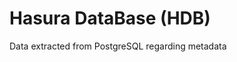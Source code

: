 # Hasura DataBase (HDB)
Data extracted from PostgreSQL regarding metadata


```{"sources":[{"kind":"postgres","name":"default","tables":[{"object_relationships":[{"using":{"foreign_key_constraint_on":"parent_id"},"name":"account_account"},{"using":{"foreign_key_constraint_on":"write_uid"},"name":"resUserByWriteUid"},{"using":{"foreign_key_constraint_on":"company_id"},"name":"res_company"},{"using":{"foreign_key_constraint_on":"create_uid"},"name":"res_user"}],"table":{"schema":"public","name":"account_account"},"array_relationships":[{"using":{"foreign_key_constraint_on":{"column":"default_debit_account_id","table":{"schema":"public","name":"account_journal"}}},"name":"accountJournalsByDefaultDebitAccountId"},{"using":{"foreign_key_constraint_on":{"column":"internal_account_id","table":{"schema":"public","name":"account_journal"}}},"name":"accountJournalsByInternalAccountId"},{"using":{"foreign_key_constraint_on":{"column":"loss_account_id","table":{"schema":"public","name":"account_journal"}}},"name":"accountJournalsByLossAccountId"},{"using":{"foreign_key_constraint_on":{"column":"profit_account_id","table":{"schema":"public","name":"account_journal"}}},"name":"accountJournalsByProfitAccountId"},{"using":{"foreign_key_constraint_on":{"column":"parent_id","table":{"schema":"public","name":"account_account"}}},"name":"account_accounts"},{"using":{"foreign_key_constraint_on":{"column":"account_id","table":{"schema":"public","name":"account_invoice_line"}}},"name":"account_invoice_lines"},{"using":{"foreign_key_constraint_on":{"column":"account_id","table":{"schema":"public","name":"account_invoice"}}},"name":"account_invoices"},{"using":{"foreign_key_constraint_on":{"column":"default_credit_account_id","table":{"schema":"public","name":"account_journal"}}},"name":"account_journals"},{"using":{"foreign_key_constraint_on":{"column":"account_id","table":{"schema":"public","name":"account_move_line"}}},"name":"account_move_lines"},{"using":{"foreign_key_constraint_on":{"column":"income_currency_exchange_account_id","table":{"schema":"public","name":"res_company"}}},"name":"resCompaniesByIncomeCurrencyExchangeAccountId"},{"using":{"foreign_key_constraint_on":{"column":"expense_currency_exchange_account_id","table":{"schema":"public","name":"res_company"}}},"name":"res_companies"}]},{"object_relationships":[{"using":{"foreign_key_constraint_on":"write_uid"},"name":"resUserByWriteUid"},{"using":{"foreign_key_constraint_on":"company_id"},"name":"res_company"},{"using":{"foreign_key_constraint_on":"create_uid"},"name":"res_user"}],"table":{"schema":"public","name":"account_fiscal_position"},"array_relationships":[{"using":{"foreign_key_constraint_on":{"column":"fiscal_position","table":{"schema":"public","name":"account_invoice"}}},"name":"account_invoices"}]},{"object_relationships":[{"using":{"foreign_key_constraint_on":"account_id"},"name":"account_account"},{"using":{"foreign_key_constraint_on":"fiscal_position"},"name":"account_fiscal_position"},{"using":{"foreign_key_constraint_on":"journal_id"},"name":"account_journal"},{"using":{"foreign_key_constraint_on":"move_id"},"name":"account_move"},{"using":{"foreign_key_constraint_on":"payment_term"},"name":"account_payment_term"},{"using":{"foreign_key_constraint_on":"period_id"},"name":"account_period"},{"using":{"foreign_key_constraint_on":"x_purchaser"},"name":"hr_employee"},{"using":{"foreign_key_constraint_on":"partner_id"},"name":"resPartnerByPartnerId"},{"using":{"foreign_key_constraint_on":"user_id"},"name":"resUserByUserId"},{"using":{"foreign_key_constraint_on":"write_uid"},"name":"resUserByWriteUid"},{"using":{"foreign_key_constraint_on":"company_id"},"name":"res_company"},{"using":{"foreign_key_constraint_on":"commercial_partner_id"},"name":"res_partner"},{"using":{"foreign_key_constraint_on":"partner_bank_id"},"name":"res_partner_bank"},{"using":{"foreign_key_constraint_on":"create_uid"},"name":"res_user"}],"table":{"schema":"public","name":"account_invoice"},"array_relationships":[{"using":{"foreign_key_constraint_on":{"column":"invoice_id","table":{"schema":"public","name":"account_invoice_line"}}},"name":"account_invoice_lines"}]},{"object_relationships":[{"using":{"foreign_key_constraint_on":"account_id"},"name":"account_account"},{"using":{"foreign_key_constraint_on":"invoice_id"},"name":"account_invoice"},{"using":{"foreign_key_constraint_on":"write_uid"},"name":"resUserByWriteUid"},{"using":{"foreign_key_constraint_on":"company_id"},"name":"res_company"},{"using":{"foreign_key_constraint_on":"partner_id"},"name":"res_partner"},{"using":{"foreign_key_constraint_on":"create_uid"},"name":"res_user"}],"table":{"schema":"public","name":"account_invoice_line"}},{"object_relationships":[{"using":{"foreign_key_constraint_on":"default_debit_account_id"},"name":"accountAccountByDefaultDebitAccountId"},{"using":{"foreign_key_constraint_on":"internal_account_id"},"name":"accountAccountByInternalAccountId"},{"using":{"foreign_key_constraint_on":"loss_account_id"},"name":"accountAccountByLossAccountId"},{"using":{"foreign_key_constraint_on":"profit_account_id"},"name":"accountAccountByProfitAccountId"},{"using":{"foreign_key_constraint_on":"default_credit_account_id"},"name":"account_account"},{"using":{"foreign_key_constraint_on":"user_id"},"name":"resUserByUserId"},{"using":{"foreign_key_constraint_on":"write_uid"},"name":"resUserByWriteUid"},{"using":{"foreign_key_constraint_on":"company_id"},"name":"res_company"},{"using":{"foreign_key_constraint_on":"create_uid"},"name":"res_user"}],"table":{"schema":"public","name":"account_journal"},"array_relationships":[{"using":{"foreign_key_constraint_on":{"column":"journal_id","table":{"schema":"public","name":"account_invoice"}}},"name":"account_invoices"},{"using":{"foreign_key_constraint_on":{"column":"journal_id","table":{"schema":"public","name":"account_move_line"}}},"name":"account_move_lines"},{"using":{"foreign_key_constraint_on":{"column":"journal_id","table":{"schema":"public","name":"account_move"}}},"name":"account_moves"},{"using":{"foreign_key_constraint_on":{"column":"journal_id","table":{"schema":"public","name":"res_partner_bank"}}},"name":"res_partner_banks"}]},{"object_relationships":[{"using":{"foreign_key_constraint_on":"journal_id"},"name":"account_journal"},{"using":{"foreign_key_constraint_on":"period_id"},"name":"account_period"},{"using":{"foreign_key_constraint_on":"write_uid"},"name":"resUserByWriteUid"},{"using":{"foreign_key_constraint_on":"company_id"},"name":"res_company"},{"using":{"foreign_key_constraint_on":"partner_id"},"name":"res_partner"},{"using":{"foreign_key_constraint_on":"create_uid"},"name":"res_user"}],"table":{"schema":"public","name":"account_move"},"array_relationships":[{"using":{"foreign_key_constraint_on":{"column":"move_id","table":{"schema":"public","name":"account_invoice"}}},"name":"account_invoices"},{"using":{"foreign_key_constraint_on":{"column":"move_id","table":{"schema":"public","name":"account_move_line"}}},"name":"account_move_lines"}]},{"object_relationships":[{"using":{"foreign_key_constraint_on":"account_id"},"name":"account_account"},{"using":{"foreign_key_constraint_on":"journal_id"},"name":"account_journal"},{"using":{"foreign_key_constraint_on":"move_id"},"name":"account_move"},{"using":{"foreign_key_constraint_on":"period_id"},"name":"account_period"},{"using":{"foreign_key_constraint_on":"write_uid"},"name":"resUserByWriteUid"},{"using":{"foreign_key_constraint_on":"company_id"},"name":"res_company"},{"using":{"foreign_key_constraint_on":"partner_id"},"name":"res_partner"},{"using":{"foreign_key_constraint_on":"create_uid"},"name":"res_user"}],"table":{"schema":"public","name":"account_move_line"}},{"object_relationships":[{"using":{"foreign_key_constraint_on":"write_uid"},"name":"resUserByWriteUid"},{"using":{"foreign_key_constraint_on":"create_uid"},"name":"res_user"}],"table":{"schema":"public","name":"account_payment_term"},"array_relationships":[{"using":{"foreign_key_constraint_on":{"column":"payment_term","table":{"schema":"public","name":"account_invoice"}}},"name":"account_invoices"}]},{"object_relationships":[{"using":{"foreign_key_constraint_on":"write_uid"},"name":"resUserByWriteUid"},{"using":{"foreign_key_constraint_on":"company_id"},"name":"res_company"},{"using":{"foreign_key_constraint_on":"create_uid"},"name":"res_user"}],"table":{"schema":"public","name":"account_period"},"array_relationships":[{"using":{"foreign_key_constraint_on":{"column":"period_id","table":{"schema":"public","name":"account_invoice"}}},"name":"account_invoices"},{"using":{"foreign_key_constraint_on":{"column":"period_id","table":{"schema":"public","name":"account_move_line"}}},"name":"account_move_lines"},{"using":{"foreign_key_constraint_on":{"column":"period_id","table":{"schema":"public","name":"account_move"}}},"name":"account_moves"}]},{"object_relationships":[{"using":{"foreign_key_constraint_on":"parent_id"},"name":"hrEmployeeByParentId"},{"using":{"foreign_key_constraint_on":"coach_id"},"name":"hr_employee"},{"using":{"foreign_key_constraint_on":"address_id"},"name":"resPartnerByAddressId"},{"using":{"foreign_key_constraint_on":"write_uid"},"name":"resUserByWriteUid"},{"using":{"foreign_key_constraint_on":"address_home_id"},"name":"res_partner"},{"using":{"foreign_key_constraint_on":"bank_account_id"},"name":"res_partner_bank"},{"using":{"foreign_key_constraint_on":"create_uid"},"name":"res_user"}],"configuration":{"custom_root_fields":{},"custom_column_names":{"x_ no_spouse":"x__no_spouse"}},"table":{"schema":"public","name":"hr_employee"},"array_relationships":[{"using":{"foreign_key_constraint_on":{"column":"x_purchaser","table":{"schema":"public","name":"account_invoice"}}},"name":"account_invoices"},{"using":{"foreign_key_constraint_on":{"column":"parent_id","table":{"schema":"public","name":"hr_employee"}}},"name":"hrEmployeesByParentId"},{"using":{"foreign_key_constraint_on":{"column":"coach_id","table":{"schema":"public","name":"hr_employee"}}},"name":"hr_employees"}]},{"object_relationships":[{"using":{"foreign_key_constraint_on":"parent_id"},"name":"mail_message"},{"using":{"foreign_key_constraint_on":"write_uid"},"name":"resUserByWriteUid"},{"using":{"foreign_key_constraint_on":"author_id"},"name":"res_partner"},{"using":{"foreign_key_constraint_on":"create_uid"},"name":"res_user"}],"table":{"schema":"public","name":"mail_message"},"array_relationships":[{"using":{"foreign_key_constraint_on":{"column":"parent_id","table":{"schema":"public","name":"mail_message"}}},"name":"mail_messages"}]},{"object_relationships":[{"using":{"foreign_key_constraint_on":"income_currency_exchange_account_id"},"name":"accountAccountByIncomeCurrencyExchangeAccountId"},{"using":{"foreign_key_constraint_on":"expense_currency_exchange_account_id"},"name":"account_account"},{"using":{"foreign_key_constraint_on":"write_uid"},"name":"resUserByWriteUid"},{"using":{"foreign_key_constraint_on":"parent_id"},"name":"res_company"},{"using":{"foreign_key_constraint_on":"partner_id"},"name":"res_partner"},{"using":{"foreign_key_constraint_on":"create_uid"},"name":"res_user"}],"table":{"schema":"public","name":"res_company"},"array_relationships":[{"using":{"foreign_key_constraint_on":{"column":"company_id","table":{"schema":"public","name":"account_account"}}},"name":"account_accounts"},{"using":{"foreign_key_constraint_on":{"column":"company_id","table":{"schema":"public","name":"account_fiscal_position"}}},"name":"account_fiscal_positions"},{"using":{"foreign_key_constraint_on":{"column":"company_id","table":{"schema":"public","name":"account_invoice_line"}}},"name":"account_invoice_lines"},{"using":{"foreign_key_constraint_on":{"column":"company_id","table":{"schema":"public","name":"account_invoice"}}},"name":"account_invoices"},{"using":{"foreign_key_constraint_on":{"column":"company_id","table":{"schema":"public","name":"account_journal"}}},"name":"account_journals"},{"using":{"foreign_key_constraint_on":{"column":"company_id","table":{"schema":"public","name":"account_move_line"}}},"name":"account_move_lines"},{"using":{"foreign_key_constraint_on":{"column":"company_id","table":{"schema":"public","name":"account_move"}}},"name":"account_moves"},{"using":{"foreign_key_constraint_on":{"column":"company_id","table":{"schema":"public","name":"account_period"}}},"name":"account_periods"},{"using":{"foreign_key_constraint_on":{"column":"parent_id","table":{"schema":"public","name":"res_company"}}},"name":"res_companies"},{"using":{"foreign_key_constraint_on":{"column":"company_id","table":{"schema":"public","name":"res_partner_bank"}}},"name":"res_partner_banks"},{"using":{"foreign_key_constraint_on":{"column":"company_id","table":{"schema":"public","name":"res_partner"}}},"name":"res_partners"},{"using":{"foreign_key_constraint_on":{"column":"company_id","table":{"schema":"public","name":"res_users"}}},"name":"res_users"}]},{"object_relationships":[{"using":{"foreign_key_constraint_on":"parent_id"},"name":"resPartnerByParentId"},{"using":{"foreign_key_constraint_on":"user_id"},"name":"resUserByUserId"},{"using":{"foreign_key_constraint_on":"write_uid"},"name":"resUserByWriteUid"},{"using":{"foreign_key_constraint_on":"company_id"},"name":"res_company"},{"using":{"foreign_key_constraint_on":"commercial_partner_id"},"name":"res_partner"},{"using":{"foreign_key_constraint_on":"create_uid"},"name":"res_user"}],"table":{"schema":"public","name":"res_partner"},"array_relationships":[{"using":{"foreign_key_constraint_on":{"column":"partner_id","table":{"schema":"public","name":"account_invoice"}}},"name":"accountInvoicesByPartnerId"},{"using":{"foreign_key_constraint_on":{"column":"partner_id","table":{"schema":"public","name":"account_invoice_line"}}},"name":"account_invoice_lines"},{"using":{"foreign_key_constraint_on":{"column":"commercial_partner_id","table":{"schema":"public","name":"account_invoice"}}},"name":"account_invoices"},{"using":{"foreign_key_constraint_on":{"column":"partner_id","table":{"schema":"public","name":"account_move_line"}}},"name":"account_move_lines"},{"using":{"foreign_key_constraint_on":{"column":"partner_id","table":{"schema":"public","name":"account_move"}}},"name":"account_moves"},{"using":{"foreign_key_constraint_on":{"column":"address_id","table":{"schema":"public","name":"hr_employee"}}},"name":"hrEmployeesByAddressId"},{"using":{"foreign_key_constraint_on":{"column":"address_home_id","table":{"schema":"public","name":"hr_employee"}}},"name":"hr_employees"},{"using":{"foreign_key_constraint_on":{"column":"author_id","table":{"schema":"public","name":"mail_message"}}},"name":"mail_messages"},{"using":{"foreign_key_constraint_on":{"column":"parent_id","table":{"schema":"public","name":"res_partner"}}},"name":"resPartnersByParentId"},{"using":{"foreign_key_constraint_on":{"column":"partner_id","table":{"schema":"public","name":"res_company"}}},"name":"res_companies"},{"using":{"foreign_key_constraint_on":{"column":"partner_id","table":{"schema":"public","name":"res_partner_bank"}}},"name":"res_partner_banks"},{"using":{"foreign_key_constraint_on":{"column":"commercial_partner_id","table":{"schema":"public","name":"res_partner"}}},"name":"res_partners"},{"using":{"foreign_key_constraint_on":{"column":"partner_id","table":{"schema":"public","name":"res_users"}}},"name":"res_users"}]},{"object_relationships":[{"using":{"foreign_key_constraint_on":"journal_id"},"name":"account_journal"},{"using":{"foreign_key_constraint_on":"write_uid"},"name":"resUserByWriteUid"},{"using":{"foreign_key_constraint_on":"company_id"},"name":"res_company"},{"using":{"foreign_key_constraint_on":"partner_id"},"name":"res_partner"},{"using":{"foreign_key_constraint_on":"create_uid"},"name":"res_user"}],"table":{"schema":"public","name":"res_partner_bank"},"array_relationships":[{"using":{"foreign_key_constraint_on":{"column":"partner_bank_id","table":{"schema":"public","name":"account_invoice"}}},"name":"account_invoices"},{"using":{"foreign_key_constraint_on":{"column":"bank_account_id","table":{"schema":"public","name":"hr_employee"}}},"name":"hr_employees"}]},{"object_relationships":[{"using":{"foreign_key_constraint_on":"write_uid"},"name":"resUserByWriteUid"},{"using":{"foreign_key_constraint_on":"company_id"},"name":"res_company"},{"using":{"foreign_key_constraint_on":"partner_id"},"name":"res_partner"},{"using":{"foreign_key_constraint_on":"create_uid"},"name":"res_user"}],"table":{"schema":"public","name":"res_users"},"array_relationships":[{"using":{"foreign_key_constraint_on":{"column":"write_uid","table":{"schema":"public","name":"account_account"}}},"name":"accountAccountsByWriteUid"},{"using":{"foreign_key_constraint_on":{"column":"write_uid","table":{"schema":"public","name":"account_fiscal_position"}}},"name":"accountFiscalPositionsByWriteUid"},{"using":{"foreign_key_constraint_on":{"column":"write_uid","table":{"schema":"public","name":"account_invoice_line"}}},"name":"accountInvoiceLinesByWriteUid"},{"using":{"foreign_key_constraint_on":{"column":"user_id","table":{"schema":"public","name":"account_invoice"}}},"name":"accountInvoicesByUserId"},{"using":{"foreign_key_constraint_on":{"column":"write_uid","table":{"schema":"public","name":"account_invoice"}}},"name":"accountInvoicesByWriteUid"},{"using":{"foreign_key_constraint_on":{"column":"user_id","table":{"schema":"public","name":"account_journal"}}},"name":"accountJournalsByUserId"},{"using":{"foreign_key_constraint_on":{"column":"write_uid","table":{"schema":"public","name":"account_journal"}}},"name":"accountJournalsByWriteUid"},{"using":{"foreign_key_constraint_on":{"column":"write_uid","table":{"schema":"public","name":"account_move_line"}}},"name":"accountMoveLinesByWriteUid"},{"using":{"foreign_key_constraint_on":{"column":"write_uid","table":{"schema":"public","name":"account_move"}}},"name":"accountMovesByWriteUid"},{"using":{"foreign_key_constraint_on":{"column":"write_uid","table":{"schema":"public","name":"account_payment_term"}}},"name":"accountPaymentTermsByWriteUid"},{"using":{"foreign_key_constraint_on":{"column":"write_uid","table":{"schema":"public","name":"account_period"}}},"name":"accountPeriodsByWriteUid"},{"using":{"foreign_key_constraint_on":{"column":"create_uid","table":{"schema":"public","name":"account_account"}}},"name":"account_accounts"},{"using":{"foreign_key_constraint_on":{"column":"create_uid","table":{"schema":"public","name":"account_fiscal_position"}}},"name":"account_fiscal_positions"},{"using":{"foreign_key_constraint_on":{"column":"create_uid","table":{"schema":"public","name":"account_invoice_line"}}},"name":"account_invoice_lines"},{"using":{"foreign_key_constraint_on":{"column":"create_uid","table":{"schema":"public","name":"account_invoice"}}},"name":"account_invoices"},{"using":{"foreign_key_constraint_on":{"column":"create_uid","table":{"schema":"public","name":"account_journal"}}},"name":"account_journals"},{"using":{"foreign_key_constraint_on":{"column":"create_uid","table":{"schema":"public","name":"account_move_line"}}},"name":"account_move_lines"},{"using":{"foreign_key_constraint_on":{"column":"create_uid","table":{"schema":"public","name":"account_move"}}},"name":"account_moves"},{"using":{"foreign_key_constraint_on":{"column":"create_uid","table":{"schema":"public","name":"account_payment_term"}}},"name":"account_payment_terms"},{"using":{"foreign_key_constraint_on":{"column":"create_uid","table":{"schema":"public","name":"account_period"}}},"name":"account_periods"},{"using":{"foreign_key_constraint_on":{"column":"write_uid","table":{"schema":"public","name":"hr_employee"}}},"name":"hrEmployeesByWriteUid"},{"using":{"foreign_key_constraint_on":{"column":"create_uid","table":{"schema":"public","name":"hr_employee"}}},"name":"hr_employees"},{"using":{"foreign_key_constraint_on":{"column":"write_uid","table":{"schema":"public","name":"mail_message"}}},"name":"mailMessagesByWriteUid"},{"using":{"foreign_key_constraint_on":{"column":"create_uid","table":{"schema":"public","name":"mail_message"}}},"name":"mail_messages"},{"using":{"foreign_key_constraint_on":{"column":"write_uid","table":{"schema":"public","name":"res_company"}}},"name":"resCompaniesByWriteUid"},{"using":{"foreign_key_constraint_on":{"column":"write_uid","table":{"schema":"public","name":"res_partner_bank"}}},"name":"resPartnerBanksByWriteUid"},{"using":{"foreign_key_constraint_on":{"column":"user_id","table":{"schema":"public","name":"res_partner"}}},"name":"resPartnersByUserId"},{"using":{"foreign_key_constraint_on":{"column":"write_uid","table":{"schema":"public","name":"res_partner"}}},"name":"resPartnersByWriteUid"},{"using":{"foreign_key_constraint_on":{"column":"write_uid","table":{"schema":"public","name":"res_users"}}},"name":"resUsersByWriteUid"},{"using":{"foreign_key_constraint_on":{"column":"create_uid","table":{"schema":"public","name":"res_company"}}},"name":"res_companies"},{"using":{"foreign_key_constraint_on":{"column":"create_uid","table":{"schema":"public","name":"res_partner_bank"}}},"name":"res_partner_banks"},{"using":{"foreign_key_constraint_on":{"column":"create_uid","table":{"schema":"public","name":"res_partner"}}},"name":"res_partners"},{"using":{"foreign_key_constraint_on":{"column":"create_uid","table":{"schema":"public","name":"res_users"}}},"name":"res_users"}]}],"configuration":{"connection_info":{"database_url":{"from_env":"HASURA_GRAPHQL_DATABASE_URL"},"pool_settings":{"retries":1,"idle_timeout":180,"max_connections":50}}}}],"version":3}
```